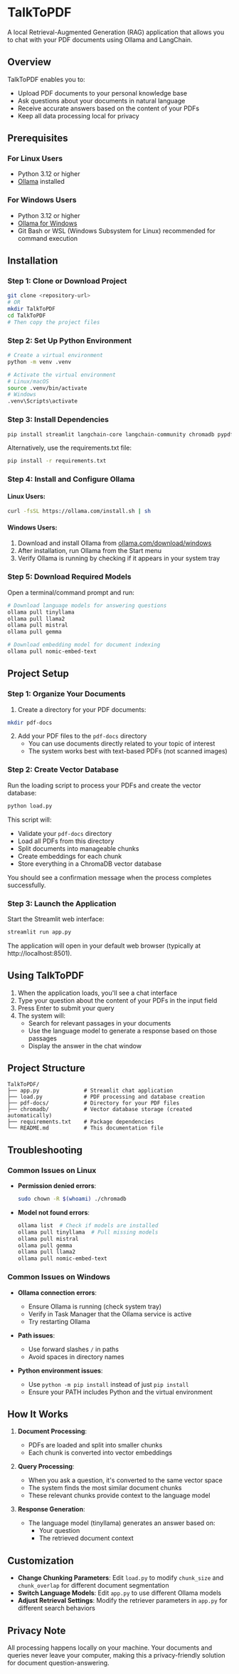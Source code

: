 # TalkToPDF

A local Retrieval-Augmented Generation (RAG) application that allows you to chat with your PDF documents using Ollama and LangChain.

## Overview

TalkToPDF enables you to:
- Upload PDF documents to your personal knowledge base
- Ask questions about your documents in natural language
- Receive accurate answers based on the content of your PDFs
- Keep all data processing local for privacy

## Prerequisites

### For Linux Users
- Python 3.12 or higher
- [Ollama](https://ollama.com) installed

### For Windows Users
- Python 3.12 or higher
- [Ollama for Windows](https://ollama.com/download/windows)
- Git Bash or WSL (Windows Subsystem for Linux) recommended for command execution

## Installation

### Step 1: Clone or Download Project

```bash
git clone <repository-url>
# OR
mkdir TalkToPDF
cd TalkToPDF
# Then copy the project files
```

### Step 2: Set Up Python Environment

```bash
# Create a virtual environment
python -m venv .venv

# Activate the virtual environment
# Linux/macOS
source .venv/bin/activate
# Windows
.venv\Scripts\activate
```

### Step 3: Install Dependencies

```bash
pip install streamlit langchain-core langchain-community chromadb pypdf langchain-ollama langchain-chroma
```

Alternatively, use the requirements.txt file:
```bash
pip install -r requirements.txt
```

### Step 4: Install and Configure Ollama

#### Linux Users:
```bash
curl -fsSL https://ollama.com/install.sh | sh
```

#### Windows Users:
1. Download and install Ollama from [ollama.com/download/windows](https://ollama.com/download/windows)
2. After installation, run Ollama from the Start menu
3. Verify Ollama is running by checking if it appears in your system tray

### Step 5: Download Required Models

Open a terminal/command prompt and run:
```bash
# Download language models for answering questions
ollama pull tinyllama
ollama pull llama2
ollama pull mistral
ollama pull gemma 

# Download embedding model for document indexing
ollama pull nomic-embed-text
```

## Project Setup

### Step 1: Organize Your Documents

1. Create a directory for your PDF documents:
```bash
mkdir pdf-docs
```

2. Add your PDF files to the `pdf-docs` directory
   - You can use documents directly related to your topic of interest
   - The system works best with text-based PDFs (not scanned images)

### Step 2: Create Vector Database

Run the loading script to process your PDFs and create the vector database:

```bash
python load.py
```

This script will:
- Validate your `pdf-docs` directory
- Load all PDFs from this directory
- Split documents into manageable chunks
- Create embeddings for each chunk
- Store everything in a ChromaDB vector database

You should see a confirmation message when the process completes successfully.

### Step 3: Launch the Application

Start the Streamlit web interface:

```bash
streamlit run app.py
```

The application will open in your default web browser (typically at http://localhost:8501).

## Using TalkToPDF

1. When the application loads, you'll see a chat interface
2. Type your question about the content of your PDFs in the input field
3. Press Enter to submit your query
4. The system will:
   - Search for relevant passages in your documents
   - Use the language model to generate a response based on those passages
   - Display the answer in the chat window

## Project Structure

```
TalkToPDF/
├── app.py              # Streamlit chat application
├── load.py             # PDF processing and database creation
├── pdf-docs/           # Directory for your PDF files
├── chromadb/           # Vector database storage (created automatically)
├── requirements.txt    # Package dependencies
└── README.md           # This documentation file
```

## Troubleshooting

### Common Issues on Linux

- **Permission denied errors**: 
  ```bash
  sudo chown -R $(whoami) ./chromadb
  ```

- **Model not found errors**:
  ```bash
  ollama list  # Check if models are installed
  ollama pull tinyllama  # Pull missing models
  ollama pull mistral
  ollama pull gemma
  ollama pull llama2
  ollama pull nomic-embed-text
  ```

### Common Issues on Windows

- **Ollama connection errors**:
  - Ensure Ollama is running (check system tray)
  - Verify in Task Manager that the Ollama service is active
  - Try restarting Ollama

- **Path issues**:
  - Use forward slashes `/` in paths
  - Avoid spaces in directory names

- **Python environment issues**:
  - Use `python -m pip install` instead of just `pip install`
  - Ensure your PATH includes Python and the virtual environment

## How It Works

1. **Document Processing**:
   - PDFs are loaded and split into smaller chunks
   - Each chunk is converted into vector embeddings

2. **Query Processing**:
   - When you ask a question, it's converted to the same vector space
   - The system finds the most similar document chunks
   - These relevant chunks provide context to the language model

3. **Response Generation**:
   - The language model (tinyllama) generates an answer based on:
     - Your question
     - The retrieved document context

## Customization

- **Change Chunking Parameters**: Edit `load.py` to modify `chunk_size` and `chunk_overlap` for different document segmentation
- **Switch Language Models**: Edit `app.py` to use different Ollama models
- **Adjust Retrieval Settings**: Modify the retriever parameters in `app.py` for different search behaviors

## Privacy Note

All processing happens locally on your machine. Your documents and queries never leave your computer, making this a privacy-friendly solution for document question-answering.

